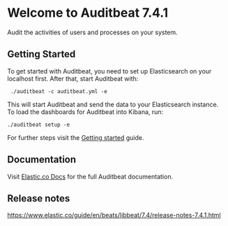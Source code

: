 # Welcome to Auditbeat 7.4.1

Audit the activities of users and processes on your system.

## Getting Started

To get started with Auditbeat, you need to set up Elasticsearch on
your localhost first. After that, start Auditbeat with:

     ./auditbeat -c auditbeat.yml -e

This will start Auditbeat and send the data to your Elasticsearch
instance. To load the dashboards for Auditbeat into Kibana, run:

    ./auditbeat setup -e

For further steps visit the
[Getting started](https://www.elastic.co/guide/en/beats/auditbeat/7.4/auditbeat-getting-started.html) guide.

## Documentation

Visit [Elastic.co Docs](https://www.elastic.co/guide/en/beats/auditbeat/7.4/index.html)
for the full Auditbeat documentation.

## Release notes

https://www.elastic.co/guide/en/beats/libbeat/7.4/release-notes-7.4.1.html

